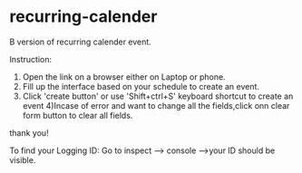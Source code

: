 # recurring-calender
B version of recurring calender event.

Instruction: 
1) Open the link on a browser either on Laptop or phone.
2) Fill up the interface based on your schedule to create an event.
3) Click 'create button' or use 'Shift+ctrl+S' keyboard shortcut to create an event
4)Incase of error and want to change all the fields,click onn clear form button to clear all fields.

thank you!

To find your Logging ID: Go to inspect --> console -->your ID should be visible.
